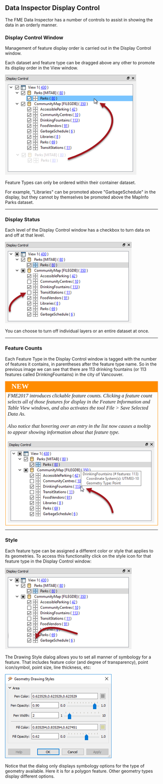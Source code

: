 ## Data Inspector Display Control ##

The FME Data Inspector has a number of controls to assist in showing the data in an orderly manner.

 
### Display Control Window ###
Management of feature display order is carried out in the Display Control window.

Each dataset and feature type can be dragged above any other to promote its display order in the View window.

![](./Images/Img1.41.DIDisplayControl.png)

Feature Types can only be ordered within their container dataset.

For example, "Libraries" can be promoted above "GarbageSchedule" in the display, but they cannot by themselves be promoted above the MapInfo Parks dataset.

---

### Display Status ###
Each level of the Display Control window has a checkbox to turn data on and off at that level.

![](./Images/Img1.42.DIDisplayStatus.png)

You can choose to turn off individual layers or an entire dataset at once.

---

### Feature Counts ###

Each Feature Type in the Display Control window is tagged with the number of features it contains, in parentheses after the feature type name. So in the previous image we can see that there are 113 drinking fountains (or 113 features called DrinkingFountains) in the city of Vancouver.

<!--New Section--> 

<table style="border-spacing: 0px">
<tr>
<td style="vertical-align:middle;background-color:darkorange;border: 2px solid darkorange">
<i class="fa fa-bolt fa-lg fa-pull-left fa-fw" style="color:white;padding-right: 12px;vertical-align:text-top"></i>
<span style="color:white;font-size:x-large;font-weight: bold;font-family:serif">NEW</span>
</td>
</tr>

<tr>
<td style="border: 1px solid darkorange">
<span style="font-family:serif; font-style:italic; font-size:larger">
FME2017 introduces clickable feature counts. Clicking a feature count selects all of those features for display in the Feature Information and Table View windows, and also activates the tool File > Save Selected Data As.
<br><br>Also notice that hovering over an entry in the list now causes a tooltip to appear showing information about that feature type.
<br><br><img src="./Images/Img1.43.DILinkedCounts.png">
</span>
</td>
</tr>
</table>

---

### Style ###

Each feature type can be assigned a different color or style that applies to its geometries. To access this functionality click on the style icon for that feature type in the Display Control window:

![](./Images/Img1.44.DIStylePick.png)

The Drawing Style dialog allows you to set all manner of symbology for a feature. That includes feature color (and degree of transparency), point icon/symbol, point size, line thickness, etc:

![](./Images/Img1.45.DIStyleSet.png)

Notice that the dialog only displays symbology options for the type of geometry available. Here it is for a polygon feature. Other geometry types display different options. 